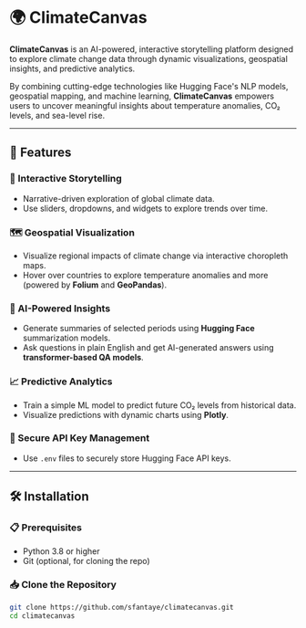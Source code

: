# 🌍 ClimateCanvas

**ClimateCanvas** is an AI-powered, interactive storytelling platform designed to explore climate change data through dynamic visualizations, geospatial insights, and predictive analytics.

By combining cutting-edge technologies like Hugging Face's NLP models, geospatial mapping, and machine learning, **ClimateCanvas** empowers users to uncover meaningful insights about temperature anomalies, CO₂ levels, and sea-level rise.

---

## 🚀 Features

### 📖 Interactive Storytelling
- Narrative-driven exploration of global climate data.
- Use sliders, dropdowns, and widgets to explore trends over time.

### 🗺️ Geospatial Visualization
- Visualize regional impacts of climate change via interactive choropleth maps.
- Hover over countries to explore temperature anomalies and more (powered by **Folium** and **GeoPandas**).

### 🤖 AI-Powered Insights
- Generate summaries of selected periods using **Hugging Face** summarization models.
- Ask questions in plain English and get AI-generated answers using **transformer-based QA models**.

### 📈 Predictive Analytics
- Train a simple ML model to predict future CO₂ levels from historical data.
- Visualize predictions with dynamic charts using **Plotly**.

### 🔐 Secure API Key Management
- Use `.env` files to securely store Hugging Face API keys.

---

## 🛠️ Installation

### 📋 Prerequisites

- Python 3.8 or higher
- Git (optional, for cloning the repo)

### 📥 Clone the Repository

```bash
git clone https://github.com/sfantaye/climatecanvas.git
cd climatecanvas
